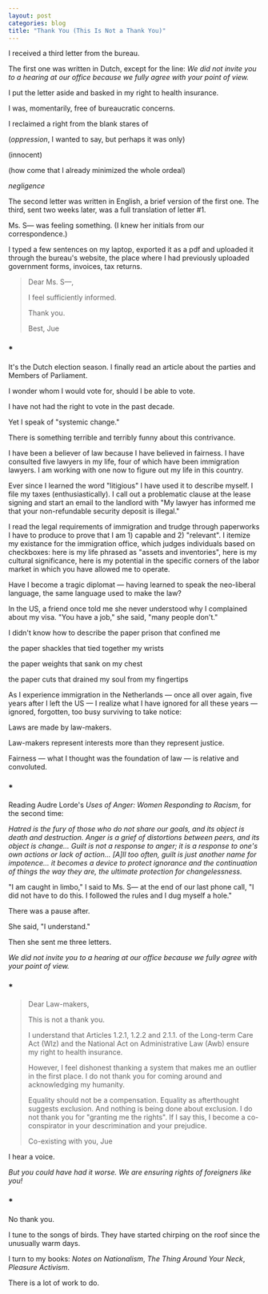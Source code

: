 ```yaml
---
layout: post
categories: blog
title: "Thank You (This Is Not a Thank You)"
---
```


I received a third letter from the bureau.

The first one was written in Dutch, except for the line: _We did not invite you to a hearing at our office because we fully agree with your point of view._

I put the letter aside and basked in my right to health insurance.

I was, momentarily, free of bureaucratic concerns. 

I reclaimed a right from the blank stares of

(_oppression_, I wanted to say, but perhaps it was only)

(innocent)

(how come that I already minimized the whole ordeal)

 _negligence_

The second letter was written in English, a brief version of the first one. The third, sent two weeks later, was a full translation of letter #1.

Ms. S— was feeling something. (I knew her initials from our correspondence.)

I typed a few sentences on my laptop, exported it as a pdf and uploaded it through the bureau's website, the place where I had previously uploaded government forms, invoices, tax returns.

> Dear Ms. S—, 
> 
> I feel sufficiently informed.
> 
> Thank you.
>
> Best,
> Jue

### *

It's the Dutch election season. I finally read an article about the parties and Members of Parliament. 

I wonder whom I would vote for, should I be able to vote.

I have not had the right to vote in the past decade.

Yet I speak of "systemic change." 

There is something terrible and terribly funny about this contrivance.

I have been a believer of law because I have believed in fairness. I have consulted five lawyers in my life, four of which have been immigration lawyers. I am working with one now to figure out my life in this country. 

Ever since I learned the word "litigious" I have used it to describe myself. I file my taxes (enthusiastically). I call out a problematic clause at the lease signing and start an email to the landlord with "My lawyer has informed me that your non-refundable security deposit is illegal." 

I read the legal requirements of immigration and trudge through paperworks I have to produce to prove that I am 1) capable and 2) "relevant". I itemize my existance for the immigration office, which judges individuals based on checkboxes: here is my life phrased as "assets and inventories", here is my cultural significance, here is my potential in the specific corners of the labor market in which you have allowed me to operate. 

Have I become a tragic diplomat — having learned to speak the neo-liberal language, the same language used to make the law?

In the US, a friend once told me she never understood why I complained about my visa. "You have a job," she said, "many people don't."

I didn't know how to describe the paper prison that confined me

the paper shackles that tied together my wrists

the paper weights that sank on my chest

the paper cuts that drained my soul from my fingertips

As I experience immigration in the Netherlands — once all over again, five years after I left the US — I realize what I have ignored for all these years — ignored, forgotten, too busy surviving to take notice:

Laws are made by law-makers.

Law-makers represent interests more than they represent justice.

Fairness — what I thought was the foundation of law — is relative and convoluted.

### *

Reading Audre Lorde's _Uses of Anger: Women Responding to Racism_, for the second time:

_Hatred is the fury of those who do not share our goals, and its object is death and destruction. Anger is a grief of distortions between peers, and its object is change... Guilt is not a response to anger; it is a response to one's own actions or lack of action... [A]ll too often, guilt is just another name for impotence... it becomes a device to protect ignorance and the continuation of things the way they are, the ultimate protection for changelessness._

"I am caught in limbo," I said to Ms. S— at the end of our last phone call, "I did not have to do this. I followed the rules and I dug myself a hole."

There was a pause after.

She said, "I understand."

Then she sent me three letters.

_We did not invite you to a hearing at our office because we fully agree with your point of view._

### *

> Dear Law-makers,
>
> This is not a thank you. 
> 
> I understand that Articles 1.2.1, 1.2.2 and 2.1.1. of the Long-term Care Act (Wlz) and the National Act on Administrative Law (Awb) ensure my right to health insurance.
>
> However, I feel dishonest thanking a system that makes me an outlier in the first place. I do not thank you for coming around and acknowledging my humanity.
>
> Equality should not be a compensation. Equality as afterthought suggests exclusion. And nothing is being done about exclusion. I do not thank you for "granting me the rights". If I say this, I become a co-conspirator in your descrimination and your prejudice.
>
> Co-existing with you,
> Jue

I hear a voice.

_But you could have had it worse. We are ensuring rights of foreigners like you!_

### *

No thank you.

I tune to the songs of birds. They have started chirping on the roof since the unusually warm days.

I turn to my books: _Notes on Nationalism_, _The Thing Around Your Neck_, _Pleasure Activism_.

There is a lot of work to do.
